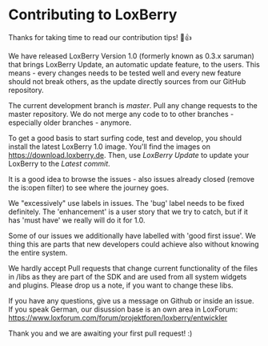 # Contributing to LoxBerry

Thanks for taking time to read our contribution tips! :tada::+1:

We have released LoxBerry Version 1.0 (formerly known as 0.3.x saruman) that brings LoxBerry Update, an automatic update feature, to the users. This means - every changes needs to be tested well and every new feature should not break others, as the update directly sources from our GitHub repository.

The current development branch is *master*. Pull any change requests to the master repository. We do not merge any code to to other branches - especially older branches - anymore.

To get a good basis to start surfing code, test and develop, you should install the latest LoxBerry 1.0 image. You'll find the images on https://download.loxberry.de. Then, use _LoxBerry Update_ to update your LoxBerry to the _Latest commit_.

It is a good idea to browse the issues - also issues already closed (remove the is:open filter) to see where the journey goes.

We "excessively" use labels in issues. 
The 'bug' label needs to be fixed definitely.
The 'enhancement' is a user story that we try to catch, but if it has 'must have' we really will do it for 1.0.

Some of our issues we additionally have labelled with 'good first issue'. We thing this are parts that new developers could achieve also without knowing the entire system.

We hardly accept Pull requests that change current functionality of the files in /libs as they are part of the SDK and are used from all system widgets and plugins. Please drop us a note, if you want to change these libs.

If you have any questions, give us a message on Github or inside an issue. 
If you speak German, our disussion base is an own area in LoxForum: https://www.loxforum.com/forum/projektforen/loxberry/entwickler

Thank you and we are awaiting your first pull request! :)
